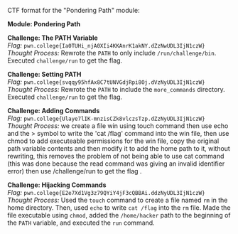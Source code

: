 CTF format for the "Pondering Path" module:

**Module: Pondering Path**

**Challenge: The PATH Variable**  
*Flag:* `pwn.college{Ia0TUHi_njA0XIi4KKAnrK1akNY.dZzNwUDL3IjN1czW}`  
*Thought Process:* Rewrote the `PATH` to only include `/run/challenge/bin`. Executed `challenge/run` to get the flag.

**Challenge: Setting PATH**  
*Flag:* `pwn.college{svqqy95hfAx8C7tUNVGdjRpi8Oj.dVzNyUDL3IjN1czW}`  
*Thought Process:* Rewrote the `PATH` to include the `more_commands` directory. Executed `challenge/run` to get the flag.

**Challenge: Adding Commands**  
*Flag:*  `pwn.college{Ulaye7lIK-mnzisCZk8vlczsTzp.dZzNyUDL3IjN1czW}`
*Thought Process:*  we create a file win using touch command then use echo and the > symbol to write the 'cat /flag' command into the win file, then use chmod to add executeable permissions for the win file, copy the original path variable contents and then modify it to add the home path to it, without rewriting, this removes the problem of not being able to use cat command (this was done because the read command was giving an invalid identifier error) then use /challenge/run to get the flag .

**Challenge: Hijacking Commands**  
*Flag:* `pwn.college{E2e7Xd1Vg3z79QYiY4jF3cQBBAi.ddzNyUDL3IjN1czW}`  
*Thought Process:* Used the `touch` command to create a file named `rm` in the home directory. Then, used `echo` to write `cat /flag` into the `rm` file. Made the file executable using `chmod`, added the `/home/hacker` path to the beginning of the `PATH` variable, and executed the `run` command.
